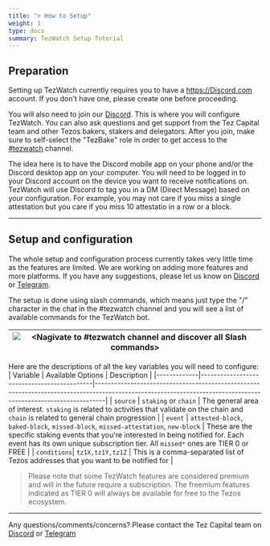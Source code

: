 ```yaml
---
title: "> How to Setup"
weight: 1
type: docs
summary: TezWatch Setup Tutorial
---
```


## Preparation

Setting up TezWatch currently requires you to have a https://Discord.com account. If you don't have one, please create one before proceeding.

You will also need to join our [Discord](https://discord.gg/cVGMA4MaNM). This is where you will configure TezWatch. You can also ask questions and get support from the Tez Capital team and other Tezos bakers, stakers and delegators. After you join, make sure to self-select the "TezBake" role in order to get access to the [#tezwatch](https://discord.gg/94dnM2AcRw) channel.

The idea here is to have the Discord mobile app on your phone and/or the Discord desktop app on your computer. You will need to be logged in to your Discord account on the device you want to receive notifications on. TezWatch will use Discord to tag you in a DM (Direct Message) based on your configuration. For example, you may not care if you miss a single attestation but you care if you miss 10 attestatio in a row or a block.

---

## Setup and configuration

The whole setup and configuration process currently takes very little time as the features are limited. We are working on adding more features and more platforms. If you have any suggestions, please let us know on [Discord](https://discord.gg/cVGMA4MaNM) or [Telegram](https://t.me/tezcapital).

The setup is done using slash commands, which means just type the "/" character in the chat in the #tezwatch channel and you will see a list of available commands for the TezWatch bot.

| ![<Nagivate to #tezwatch channel and discover all Slash commands>](/tezwatch/tutorial/tezwatchSlashCommands.png) |
|-|

Here are the descriptions of all the key variables you will need to configure:
| Variable    | Available Options                          | Description                                                                                                                                                   |
|-------------|--------------------------------------------|---------------------------------------------------------------------------------------------------------------------------------------------------------------|
| `source`    | `staking` or `chain`                       | The general area of interest. `staking` is related to activities that validate on the chain and `chain` is related to general chain progression               |
| `event`     | `attested-block`, `baked-block`, `missed-block`, `missed-attestation`, `new-block` | These are the specific staking events that you're interested in being notified for. Each event has its own unique subscription tier. All `missed*` ones are TIER 0 or FREE |
| `conditions`| `tz1X,tz1Y,tz1Z`                           | This is a comma-separated list of Tezos addresses that you want to be notified for                                                                            |

> Please note that some TezWatch features are considered premium and will in the future require a subscription. The freemium features indicated as TIER 0 will always be available for free to the Tezos ecosystem.

---

Any questions/comments/concerns? Please contact the Tez Capital team on
[Discord](https://discord.gg/cVGMA4MaNM) or [Telegram](https://t.me/tezcapital) 